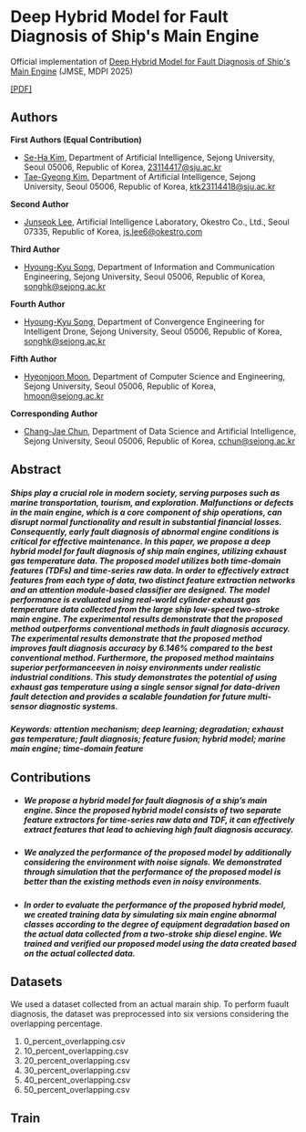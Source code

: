 # Deep Hybrid Model for Fault Diagnosis of Ship's Main Engine

Official implementation of [Deep Hybrid Model for Fault Diagnosis of Ship's Main Engine](https://www.mdpi.com/2077-1312/13/8/1398) (JMSE, MDPI 2025)

[\[PDF\]](src/jmse-13-01398-v2.pdf)

## Authors

**First Authors (Equal Contribution)**
- [Se-Ha Kim](https://github.com/), Department of Artificial Intelligence, Sejong University, Seoul 05006, Republic of Korea, [23114417@sju.ac.kr](mailto:23114417@sju.ac.kr)
- [Tae-Gyeong Kim](https://github.com/MonoHaru), Department of Artificial Intelligence, Sejong University, Seoul 05006, Republic of Korea, [ktk23114418@sju.ac.kr](mailto:ktk23114418@sju.ac.kr)

**Second Author**
- [Junseok Lee](https://github.com/), Artificial Intelligence Laboratory, Okestro Co., Ltd., Seoul 07335, Republic of Korea, [js.lee6@okestro.com](mailto:js.lee6@okestro.com)

**Third Author**
- [Hyoung-Kyu Song](https://github.com/), Department of Information and Communication Engineering, Sejong University, Seoul 05006, Republic of Korea, [songhk@sejong.ac.kr](mailto:songhk@sejong.ac.kr)

**Fourth Author**
- [Hyoung-Kyu Song](https://github.com/), Department of Convergence Engineering for Intelligent Drone, Sejong University, Seoul 05006, Republic of Korea, [songhk@sejong.ac.kr](mailto:songhk@sejong.ac.kr)

**Fifth Author**
- [Hyeonjoon Moon](https://github.com/), Department of Computer Science and Engineering, Sejong University, Seoul 05006, Republic of Korea, [hmoon@sejong.ac.kr](mailto:hmoon@sejong.ac.kr)

**Corresponding Author**
- [Chang-Jae Chun](https://github.com/), Department of Data Science and Artificial Intelligence, Sejong University, Seoul 05006, Republic of Korea, [cchun@sejong.ac.kr](mailto:cchun@sejong.ac.kr)


## Abstract
##### Ships play a crucial role in modern society, serving purposes such as marine transportation, tourism, and exploration. Malfunctions or defects in the main engine, which is a core component of ship operations, can disrupt normal functionality and result in substantial financial losses. Consequently, early fault diagnosis of abnormal engine conditions is critical for effective maintenance. In this paper, we propose a deep hybrid model for fault diagnosis of ship main engines, utilizing exhaust gas temperature data. The proposed model utilizes both time-domain features (TDFs) and time-series raw data. In order to effectively extract features from each type of data, two distinct feature extraction networks and an attention module-based classifier are designed. The model performance is evaluated using real-world cylinder exhaust gas temperature data collected from the large ship low-speed two-stroke main engine. The experimental results demonstrate that the proposed method outperforms conventional methods in fault diagnosis accuracy. The experimental results demonstrate that the proposed method improves fault diagnosis accuracy by 6.146% compared to the best conventional method. Furthermore, the proposed method maintains superior performanceeven in noisy environments under realistic industrial conditions. This study demonstrates the potential of using exhaust gas temperature using a single sensor signal for data-driven fault detection and provides a scalable foundation for future multi-sensor diagnostic systems.

##### Keywords: attention mechanism; deep learning; degradation; exhaust gas temperature; fault diagnosis; feature fusion; hybrid model; marine main engine; time-domain feature


## Contributions
- ##### We propose a hybrid model for fault diagnosis of a ship’s main engine. Since the proposed hybrid model consists of two separate feature extractors for time-series raw data and TDF, it can effectively extract features that lead to achieving high fault diagnosis accuracy.
- ##### We analyzed the performance of the proposed model by additionally considering the environment with noise signals. We demonstrated through simulation that the performance of the proposed model is better than the existing methods even in noisy environments.
- ##### In order to evaluate the performance of the proposed hybrid model, we created training data by simulating six main engine abnormal classes according to the degree of equipment degradation based on the actual data collected from a two-stroke ship diesel engine. We trained and verified our proposed model using the data created based on the actual collected data.


## Datasets
We used a dataset collected from an actual marain ship. To perform fuault diagnosis, the dataset was preprocessed into six versions considering the overlapping percentage.
1. 0_percent_overlapping.csv
2. 10_percent_overlapping.csv
3. 20_percent_overlapping.csv
4. 30_percent_overlapping.csv
5. 40_percent_overlapping.csv
6. 50_percent_overlapping.csv


## Train
